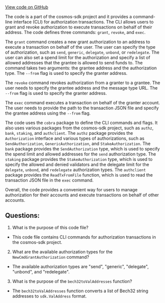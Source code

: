 [View code on GitHub](https://github.com/cosmos/cosmos-sdk/blob/main/x/authz/client/cli/tx.go)

The code is a part of the cosmos-sdk project and it provides a command-line interface (CLI) for authorization transactions. The CLI allows users to grant and revoke authorization to execute transactions on behalf of their address. The code defines three commands: `grant`, `revoke`, and `exec`. 

The `grant` command creates a new grant authorization to an address to execute a transaction on behalf of the user. The user can specify the type of authorization, such as `send`, `generic`, `delegate`, `unbond`, or `redelegate`. The user can also set a spend limit for the authorization and specify a list of allowed addresses that the grantee is allowed to send funds to. The command takes two arguments: the grantee address and the authorization type. The `--from` flag is used to specify the granter address. 

The `revoke` command revokes authorization from a granter to a grantee. The user needs to specify the grantee address and the message type URL. The `--from` flag is used to specify the granter address. 

The `exec` command executes a transaction on behalf of the granter account. The user needs to provide the path to the transaction JSON file and specify the grantee address using the `--from` flag. 

The code uses the `cobra` package to define the CLI commands and flags. It also uses various packages from the cosmos-sdk project, such as `authz`, `bank`, `staking`, and `authclient`. The `authz` package provides the `Authorization` interface and various types of authorizations, such as `SendAuthorization`, `GenericAuthorization`, and `StakeAuthorization`. The `bank` package provides the `SendAuthorization` type, which is used to specify the spend limit and allowed addresses for the `send` authorization type. The `staking` package provides the `StakeAuthorization` type, which is used to specify the allowed and denied validators and the delegate limit for the `delegate`, `unbond`, and `redelegate` authorization types. The `authclient` package provides the `ReadTxFromFile` function, which is used to read the transaction JSON file in the `exec` command. 

Overall, the code provides a convenient way for users to manage authorization for their accounts and execute transactions on behalf of other accounts.
## Questions: 
 1. What is the purpose of this code file?
- This code file contains CLI commands for authorization transactions in the cosmos-sdk project.

2. What are the available authorization types for the `NewCmdGrantAuthorization` command?
- The available authorization types are "send", "generic", "delegate", "unbond", and "redelegate".

3. What is the purpose of the `bech32toValAddresses` function?
- The `bech32toValAddresses` function converts a list of Bech32 string addresses to `sdk.ValAddress` format.